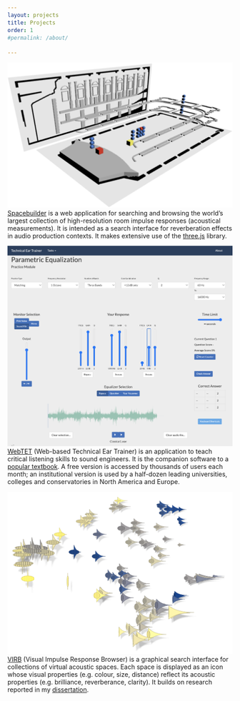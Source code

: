 ```yaml
---
layout: projects
title: Projects
order: 1
#permalink: /about/

---
```



<a href="spacebuilder" class="small-image">![spacebuilder](images/spacebuilder_model_closeup.png)</a>  [Spacebuilder](spacebuilder/) is a web application for searching and browsing the world’s largest collection of high-resolution room impulse responses (acoustical measurements). It is intended as a search interface for reverberation effects in audio production contexts. It makes extensive use of the [three.js](https://threejs.org) library.


<a href="https://webtet.net/" class="small-image">![webtet](images/webtet.png)</a>  [WebTET](https://webtet.net/) (Web-based Technical Ear Trainer) is an application to teach critical listening skills to sound engineers. It is the companion software to a [popular textbook](https://www.amazon.com/Production-Critical-Listening-Engineering-Presents/dp/1138845949). A free version is accessed by thousands of users each month; an institutional version is used by a half-dozen leading universities, colleges and conservatories in North America and Europe.    
  
    


<a href="https://virb.herokuapp.com/" class="add-u"><img src="images/virb.png" alt="virb"/> </a>  <a href="https://virb.herokuapp.com/" class="add-u">VIRB</a> (Visual Impulse Response Browser) is a graphical search interface for collections of virtual acoustic spaces. Each space is displayed as an icon whose visual properties (e.g. colour, size, distance) reflect its acoustic properties (e.g. brilliance, reverberance, clarity). It builds on research reported in my [dissertation](/images/DHB_dissertation.pdf).
